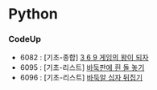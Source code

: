 # Python

### CodeUp

- 6082 : [기초-종합] [3 6 9 게임의 왕이 되자](https://codeup.kr/problem.php?id=6082)
- 6095 : [기초-리스트] [바둑판에 흰 돌 놓기](https://codeup.kr/problem.php?id=6095)
- 6096 : [기초-리스트] [바둑알 십자 뒤집기](https://codeup.kr/problem.php?id=6096)
